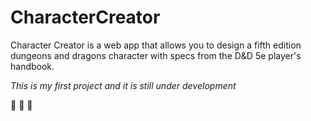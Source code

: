# CharacterCreator

Character Creator is a web app that allows you to design a fifth edition dungeons and dragons character with specs from the D&D 5e player's handbook.

*This is my first project and it is still under development*

:dragon: :dragon: :dragon:
